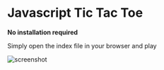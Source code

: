 # Javascript Tic Tac Toe

**No installation required**

Simply open the index file in your browser and play

![screenshot](https://user-images.githubusercontent.com/95859352/151277281-919a056c-7c3b-4ce0-8988-abf09753317b.png)
